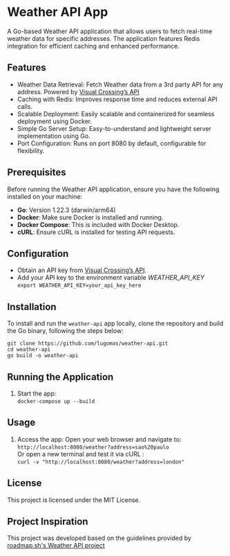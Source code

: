 # Weather API App
A Go-based Weather API application that allows users to fetch real-time weather data for specific addresses. The application features Redis integration for efficient caching and enhanced performance.

## Features
- Weather Data Retrieval: Fetch Weather data from a 3rd party API for any address. Powered by [Visual Crossing’s API](https://www.visualcrossing.com/weather-api)
- Caching with Redis: Improves response time and reduces external API calls.
- Scalable Deployment: Easily scalable and containerized for seamless deployment using Docker.
- Simple Go Server Setup: Easy-to-understand and lightweight server implementation using Go.
- Port Configuration: Runs on port 8080 by default, configurable for flexibility.

## Prerequisites
Before running the Weather API application, ensure you have the following installed on your machine:
- **Go**: Version 1.22.3 (darwin/arm64)
- **Docker**: Make sure Docker is installed and running.
- **Docker Compose**: This is included with Docker Desktop.
- **cURL**: Ensure cURL is installed for testing API requests.


## Configuration
- Obtain an API key from [Visual Crossing’s API](https://www.visualcrossing.com/weather-api).
- Add your API key to the environment variable *WEATHER_API_KEY*  
  ```export WEATHER_API_KEY=your_api_key_here```

## Installation
To install and run the `weather-api` app locally, clone the repository and build the Go binary, following the steps below:
```
git clone https://github.com/lugomas/weather-api.git
cd weather-api
go build -o weather-api
```

## Running the Application
1. Start the app:  
   ```docker-compose up --build```
 
## Usage
1. Access the app:
   Open your web browser and navigate to:  
   ```http://localhost:8080/weather?address=sao%20paulo```  
   Or open a new terminal and test it via cURL :  
   ```curl -v "http://localhost:8080/weather?address=london"```

## License
This project is licensed under the MIT License.

## Project Inspiration
This project was developed based on the guidelines provided by [roadmap.sh's Weather API project](https://roadmap.sh/projects/weather-api-wrapper-service)
